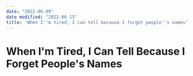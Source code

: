 ```yaml
---
date: "2022-06-09"
date modified: "2022-06-15"
title: 'When I''m tired, I can tell because I forget people''s names'
---
```


# When I'm Tired, I Can Tell Because I Forget People's Names
